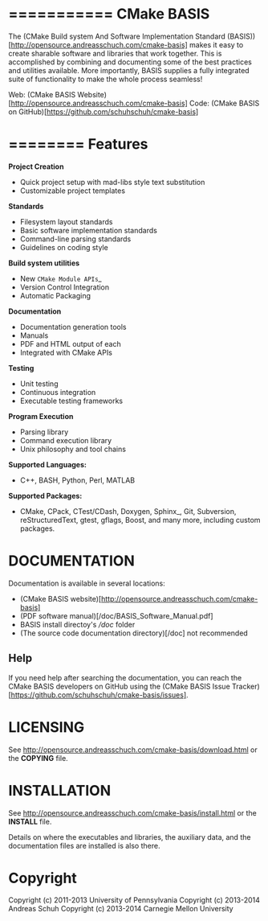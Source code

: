 ===========
CMake BASIS
===========

The (CMake Build system And Software Implementation Standard (BASIS))[http://opensource.andreasschuch.com/cmake-basis] makes it
easy to create sharable software and libraries that work together. This is accomplished
by combining and documenting some of the best practices and utilities available.
More importantly, BASIS supplies a fully integrated suite of functionality to make
the whole process seamless! 

Web: (CMake BASIS Website)[http://opensource.andreasschuch.com/cmake-basis]
Code: (CMake BASIS on GitHub)[https://github.com/schuhschuh/cmake-basis]

========
Features
========

**Project Creation**

- Quick project setup with mad-libs style text substitution
- Customizable project templates

**Standards**

- Filesystem layout standards
- Basic software implementation standards
- Command-line parsing standards
- Guidelines on coding style

**Build system utilities**

- New `CMake Module APIs`_
- Version Control Integration
- Automatic Packaging

**Documentation**

- Documentation generation tools
- Manuals
- PDF and HTML output of each
- Integrated with CMake APIs

**Testing**

- Unit testing
- Continuous integration
- Executable testing frameworks

**Program Execution**

- Parsing library
- Command execution library
- Unix philosophy and tool chains

**Supported Languages:**

- C++, BASH, Python, Perl, MATLAB

**Supported Packages:**

- CMake, CPack, CTest/CDash, Doxygen, Sphinx_, Git, Subversion, reStructuredText, gtest, gflags, Boost, and many more, including custom packages.


DOCUMENTATION
=============

Documentation is available in several locations: 

- (CMake BASIS website)[http://opensource.andreasschuch.com/cmake-basis]
- (PDF software manual)[/doc/BASIS_Software_Manual.pdf]
- BASIS install directoy's _/doc_ folder
- (The source code documentation directory)[/doc] not recommended

Help
----

If you need help after searching the documentation, 
you can reach the CMake BASIS developers on GitHub using the 
(CMake BASIS Issue Tracker)[https://github.com/schuhschuh/cmake-basis/issues].

LICENSING
=========

See http://opensource.andreasschuch.com/cmake-basis/download.html or the **COPYING** file.


INSTALLATION
============

See http://opensource.andreasschuch.com/cmake-basis/install.html or the **INSTALL** file.

Details on where the executables and libraries, the auxiliary data, and the 
documentation files are installed is also there.


Copyright
=========

Copyright (c) 2011-2013 University of Pennsylvania
Copyright (c) 2013-2014 Andreas Schuh
Copyright (c) 2013-2014 Carnegie Mellon University





